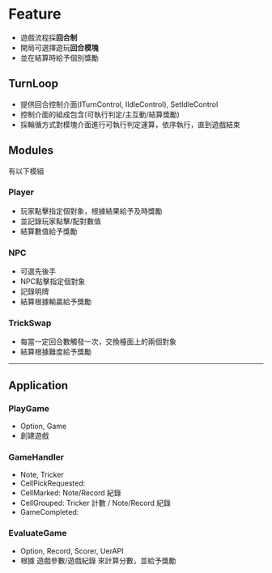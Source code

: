 # Feature
- 遊戲流程採**回合制**
- 開局可選擇遊玩**回合模塊**
- 並在結算時給予個別獎勵

## TurnLoop
- 提供回合控制介面(ITurnControl, IIdleControl), SetIdleControl
- 控制介面的組成包含(可執行判定/主互動/結算獎勵)
- 採輪循方式對模塊介面進行可執行判定運算，依序執行，直到遊戲結束

## Modules
有以下模組

### Player
- 玩家點擊指定個對象，根據結果給予及時獎勵
- 並記錄玩家點擊/配對數值
- 結算數值給予獎勵

### NPC
- 可選先後手
- NPC點擊指定個對象
- 記錄明牌
- 結算根據輸贏給予獎勵

### TrickSwap
- 每當一定回合數觸發一次，交換檯面上的兩個對象
- 結算根據難度給予獎勵




-----------------------------------------------
## Application

### PlayGame
* Option, Game
* 創建遊戲

### GameHandler
* Note, Tricker
* CellPickRequested: 
* CellMarked: Note/Record 紀錄
* CellGrouped: Tricker 計數 / Note/Record 紀錄
* GameCompleted:

### EvaluateGame
* Option, Record, Scorer, UerAPI
* 根據 遊戲參數/遊戲紀錄 來計算分數，並給予獎勵
